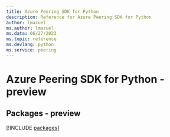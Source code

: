 ```yaml
---
title: Azure Peering SDK for Python
description: Reference for Azure Peering SDK for Python
author: lmazuel
ms.author: lmazuel
ms.data: 06/27/2023
ms.topic: reference
ms.devlang: python
ms.service: peering
---
```

# Azure Peering SDK for Python - preview
## Packages - preview
[!INCLUDE [packages](peering-index.md)]